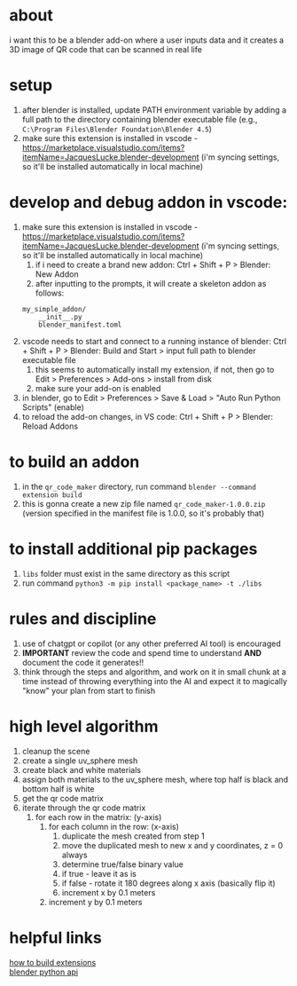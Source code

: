 # about
i want this to be a blender add-on where a user inputs data and it creates a 3D image of QR code that can be scanned in real life

# setup
1. after blender is installed, update PATH environment variable by adding a full path to the directory containing blender executable file (e.g., `C:\Program Files\Blender Foundation\Blender 4.5`)
2. make sure this extension is installed in vscode - https://marketplace.visualstudio.com/items?itemName=JacquesLucke.blender-development (i'm syncing settings, so it'll be installed automatically in local machine)

# develop and debug addon in vscode:
1. make sure this extension is installed in vscode - https://marketplace.visualstudio.com/items?itemName=JacquesLucke.blender-development (i'm syncing settings, so it'll be installed automatically in local machine)
    1. if i need to create a brand new addon: Ctrl + Shift + P > Blender: New Addon
    2. after inputting to the prompts, it will create a skeleton addon as follows:
    ```
    my_simple_addon/
        __init__.py
        blender_manifest.toml
    ```
2. vscode needs to start and connect to a running instance of blender: Ctrl + Shift + P > Blender: Build and Start > input full path to blender executable file
    1. this seems to automatically install my extension, if not, then go to Edit > Preferences > Add-ons > install from disk
    2. make sure your add-on is enabled
3. in blender, go to Edit > Preferences > Save & Load > "Auto Run Python Scripts" (enable)
4. to reload the add-on changes, in VS code: Ctrl + Shift + P > Blender: Reload Addons

# to build an addon
1. in the `qr_code_maker` directory, run command `blender --command extension build`
2. this is gonna create a new zip file named `qr_code_maker-1.0.0.zip` (version specified in the manifest file is 1.0.0, so it's probably that)

# to install additional pip packages
1. `libs` folder must exist in the same directory as this script
2. run command `python3 -m pip install <package_name> -t ./libs`

# rules and discipline
1. use of chatgpt or copilot (or any other preferred AI tool) is encouraged
2. **IMPORTANT** review the code and spend time to understand **AND** document the code it generates!!
3. think through the steps and algorithm, and work on it in small chunk at a time instead of throwing everything into the AI and expect it to magically "know" your plan from start to finish

# high level algorithm
1. cleanup the scene
1. create a single uv_sphere mesh
2. create black and white materials
3. assign both materials to the uv_sphere mesh, where top half is black and bottom half is white
4. get the qr code matrix
5. iterate through the qr code matrix
    1. for each row in the matrix: (y-axis)
        1. for each column in the row: (x-axis)
            1. duplicate the mesh created from step 1
            1. move the duplicated mesh to new x and y coordinates, z = 0 always
            1. determine true/false binary value
            1. if true - leave it as is
            1. if false - rotate it 180 degrees along x axis (basically flip it)
            1. increment x by 0.1 meters
        1. increment y by 0.1 meters

# helpful links
[how to build extensions](https://docs.blender.org/manual/en/4.2/advanced/extensions/getting_started.html)
<br />
[blender python api](https://docs.blender.org/api/current/index.html)
